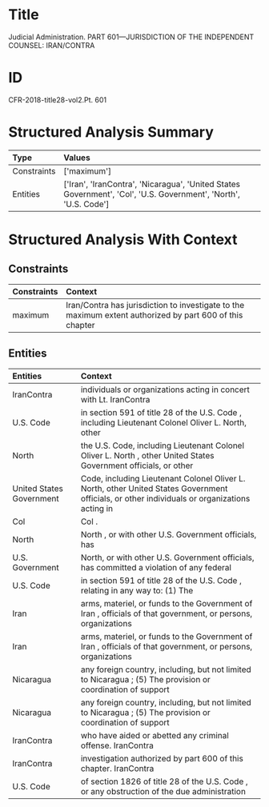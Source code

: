 # Title

 Judicial Administration. PART 601—JURISDICTION OF THE INDEPENDENT COUNSEL: IRAN/CONTRA


# ID

 CFR-2018-title28-vol2.Pt. 601


# Structured Analysis Summary

| Type        | Values                                                                                                          |
|:------------|:----------------------------------------------------------------------------------------------------------------|
| Constraints | ['maximum']                                                                                                     |
| Entities    | ['Iran', 'IranContra', 'Nicaragua', 'United States Government', 'Col', 'U.S. Government', 'North', 'U.S. Code'] |


# Structured Analysis With Context

 


## Constraints

| Constraints   | Context                                                                                                   |
|:--------------|:----------------------------------------------------------------------------------------------------------|
| maximum       | Iran/Contra has jurisdiction to investigate to the  maximum extent authorized by part 600 of this chapter |


## Entities

| Entities                 | Context                                                                                                                                       |
|:-------------------------|:----------------------------------------------------------------------------------------------------------------------------------------------|
| IranContra               | individuals or organizations acting in concert with Lt. IranContra                                                                            |
| U.S. Code                | in section 591 of title 28 of the U.S. Code , including Lieutenant Colonel Oliver L. North, other                                             |
| North                    | the U.S. Code, including Lieutenant Colonel Oliver L. North , other United States Government officials, or other                              |
| United States Government | Code, including Lieutenant Colonel Oliver L. North, other United States Government officials, or other individuals or organizations acting in |
| Col                      | Col .                                                                                                                                         |
| North                    | North , or with other U.S. Government officials, has                                                                                          |
| U.S. Government          | North, or with other  U.S. Government officials, has committed a violation of any federal                                                     |
| U.S. Code                | in section 591 of title 28 of the U.S. Code , relating in any way to: (1) The                                                                 |
| Iran                     | arms, materiel, or funds to the Government of Iran , officials of that government, or persons, organizations                                  |
| Iran                     | arms, materiel, or funds to the Government of Iran , officials of that government, or persons, organizations                                  |
| Nicaragua                | any foreign country, including, but not limited to Nicaragua ; (5) The provision or coordination of support                                   |
| Nicaragua                | any foreign country, including, but not limited to Nicaragua ; (5) The provision or coordination of support                                   |
| IranContra               | who have aided or abetted any criminal offense. IranContra                                                                                    |
| IranContra               | investigation authorized by part 600 of this chapter. IranContra                                                                              |
| U.S. Code                | of section 1826 of title 28 of the U.S. Code , or any obstruction of the due administration                                                   |



